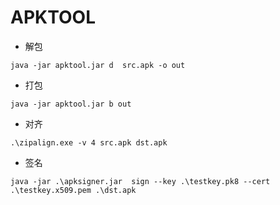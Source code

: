 # APKTOOL


* 解包

```
java -jar apktool.jar d  src.apk -o out
```

* 打包

```
java -jar apktool.jar b out
```

* 对齐

```
.\zipalign.exe -v 4 src.apk dst.apk
```

* 签名

```
java -jar .\apksigner.jar  sign --key .\testkey.pk8 --cert .\testkey.x509.pem .\dst.apk
```